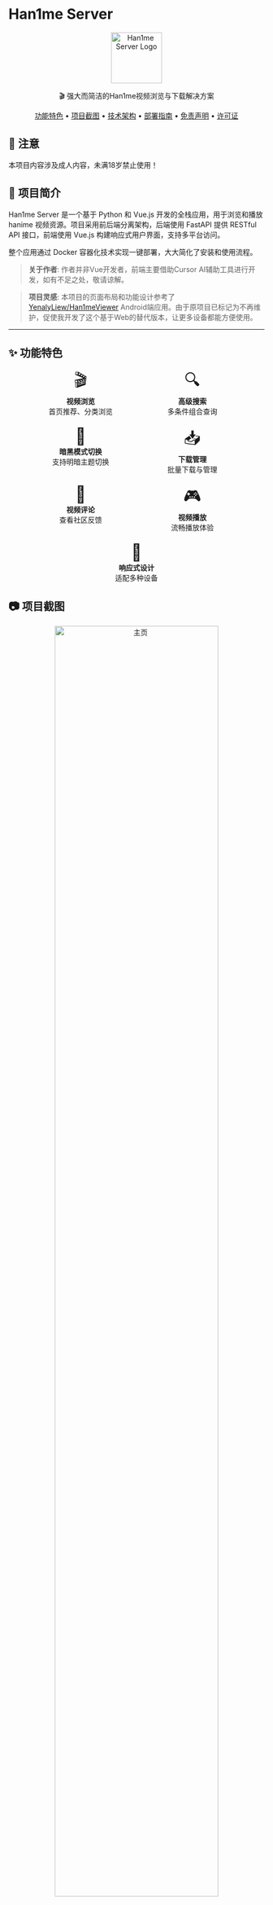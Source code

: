 # Han1me Server

<div align="center">
  <a href="https://github.com/heisenyu/hanime-server">
    <img src="img/logo.png" alt="Han1me Server Logo" width="100"/>
  </a>
  <br>
  <p>🎬 强大而简洁的Han1me视频浏览与下载解决方案</p>
</div>

<p align="center">
  <a href="#功能特色">功能特色</a> •
  <a href="#项目截图">项目截图</a> •
  <a href="#技术架构">技术架构</a> •
  <a href="#部署指南">部署指南</a> •
  <a href="#免责声明">免责声明</a> •
  <a href="#许可证">许可证</a>
</p>

## 🔞 注意

本项目内容涉及成人内容，未满18岁禁止使用！

## 📜 项目简介

Han1me Server 是一个基于 Python 和 Vue.js 开发的全栈应用，用于浏览和播放 hanime 视频资源。项目采用前后端分离架构，后端使用 FastAPI 提供 RESTful API 接口，前端使用 Vue.js 构建响应式用户界面，支持多平台访问。

整个应用通过 Docker 容器化技术实现一键部署，大大简化了安装和使用流程。

> **关于作者**: 作者并非Vue开发者，前端主要借助Cursor AI辅助工具进行开发，如有不足之处，敬请谅解。

> **项目灵感**: 本项目的页面布局和功能设计参考了 [YenalyLiew/Han1meViewer](https://github.com/YenalyLiew/Han1meViewer) Android端应用。由于原项目已标记为不再维护，促使我开发了这个基于Web的替代版本，让更多设备都能方便使用。

---

## ✨ 功能特色

<div align="center">
  <div style="display: flex; flex-wrap: wrap; justify-content: center; gap: 20px; margin-bottom: 30px;">
    <div style="text-align: center; width: 200px;">
      <div style="font-size: 32px;">🎬</div>
      <div><b>视频浏览</b></div>
      <div style="font-size: 14px;">首页推荐、分类浏览</div>
    </div>
    <div style="text-align: center; width: 200px;">
      <div style="font-size: 32px;">🔍</div>
      <div><b>高级搜索</b></div>
      <div style="font-size: 14px;">多条件组合查询</div>
    </div>
    <div style="text-align: center; width: 200px;">
      <div style="font-size: 32px;">🌙</div>
      <div><b>暗黑模式切换</b></div>
      <div style="font-size: 14px;">支持明暗主题切换</div>
    </div>
    <div style="text-align: center; width: 200px;">
      <div style="font-size: 32px;">📥</div>
      <div><b>下载管理</b></div>
      <div style="font-size: 14px;">批量下载与管理</div>
    </div>
    <div style="text-align: center; width: 200px;">
      <div style="font-size: 32px;">💬</div>
      <div><b>视频评论</b></div>
      <div style="font-size: 14px;">查看社区反馈</div>
    </div>
    <div style="text-align: center; width: 200px;">
      <div style="font-size: 32px;">🎮</div>
      <div><b>视频播放</b></div>
      <div style="font-size: 14px;">流畅播放体验</div>
    </div>
    <div style="text-align: center; width: 200px;">
      <div style="font-size: 32px;">📱</div>
      <div><b>响应式设计</b></div>
      <div style="font-size: 14px;">适配多种设备</div>
    </div>
  </div>
</div>

## 📷 项目截图

<div align="center">
  <div style="margin-bottom: 30px;">
    <img src="img/主页.png" alt="主页" style="width: 80%; max-width: 800px; border-radius: 8px;"/>
    <p align="center"><b>主页</b> - 展示推荐内容和分类</p>
  </div>
  
  <div style="margin-bottom: 30px;">
    <img src="img/视频详情页.png" alt="视频详情页" style="width: 80%; max-width: 800px; border-radius: 8px;"/>
    <p align="center"><b>视频详情页</b> - 播放器和相关信息</p>
  </div>
  
  <div style="margin-bottom: 30px;">
    <img src="img/搜索页.png" alt="搜索页" style="width: 80%; max-width: 800px; border-radius: 8px;"/>
    <p align="center"><b>搜索页</b> - 快速找到想要的内容</p>
  </div>
  
  <div style="margin-bottom: 30px;">
    <img src="img/高级搜索.png" alt="高级搜索" style="width: 80%; max-width: 800px; border-radius: 8px;"/>
    <p align="center"><b>高级搜索</b> - 多条件筛选</p>
  </div>
  
  <div style="margin-bottom: 30px;">
    <img src="img/下载页.png" alt="下载页" style="width: 80%; max-width: 800px; border-radius: 8px;"/>
    <p align="center"><b>下载页</b> - 管理下载任务</p>
  </div>
  
  <div style="margin-bottom: 30px;">
    <img src="img/手机端下载页示例.png" alt="手机端下载页示例" style="width: 50%; max-width: 400px; border-radius: 8px;"/>
    <p align="center"><b>手机端下载页示例</b> - 移动设备适配</p>
  </div>
</div>

## 🛠️ 技术架构

<div align="center">
  <table>
    <tr>
      <th>后端技术</th>
      <th>前端技术</th>
    </tr>
    <tr>
      <td>
        <ul>
          <li>Python 3.10</li>
          <li>FastAPI 框架</li>
          <li>SQLite 数据存储</li>
          <li>异步下载服务</li>
          <li>视频元数据服务</li>
          <li>Cloudflare 绕过实现</li>
          <li>LRU缓存优化</li>
        </ul>
      </td>
      <td>
        <ul>
          <li>Vue.js 框架</li>
          <li>TypeScript 类型支持</li>
          <li>Vite 构建工具</li>
          <li>Vue Router 路由管理</li>
          <li>Pinia 状态管理</li>
          <li>Plyr 视频播放器组件</li>
          <li>响应式布局设计</li>
        </ul>
      </td>
    </tr>
  </table>
</div>

### 核心组件

- **下载服务**: 管理视频下载队列、状态跟踪和错误处理
- **视频服务**: 提供视频搜索、元数据解析和内容推荐
- **数据缓存**: 优化性能和减少网络请求
- **Cloudflare绕过**: 解决访问限制问题
- **Plyr播放器**: 提供流畅的视频播放体验

## 📝 开发计划

> **当前状态**: 本项目已完成基础功能开发，包括视频浏览、搜索、播放、下载等核心功能，可以满足日常使用需求。

TODO：

- [ ] **新番列表**: 展示最新更新的内容
- [ ] **设置页面**: 用户偏好设置与系统配置
- [ ] **清单列表**: 包括稍后观看、喜欢的影片、播放清单等
- [ ] **观看历史**: 记录和管理已观看内容

> 随缘更新，有需要的话可以自行开发。欢迎提交Issue或PR！

## 🚀 部署指南

### Docker 部署（推荐）

现在可以通过 Docker Compose 一键部署整个应用：

1. 创建 `docker-compose.yml` 文件：

```yaml
version: '3'
services:
  hanime-server:
    image: heisenyu/hanime-server:latest
    environment:
      - USE_PROXY=${USE_PROXY:-false}       # 是否使用代理（国内网络必须配置）
      - PROXY_URL=${PROXY_URL:-}            # 代理地址
    ports:
      - "7788:7788"                         # 前端界面端口
    volumes:
      - ./downloads:/app/backend/downloads  # 下载目录映射
      - ./db:/app/backend/db                # 元数据目录映射
    restart: unless-stopped
```

2. 运行容器：

```bash
docker-compose up -d
```

3. 访问应用：
   - 前端界面：http://localhost:7788

### 定制构建

如果您希望自行构建 Docker 镜像：

```bash
# 克隆仓库
git clone https://github.com/heisenyu/hanime-server
cd hanime-server

# 构建镜像
docker build -t hanime-server:custom .

# 运行容器
docker run -d -p 7788:7788 -p 8000:8000 -v $(pwd)/downloads:/app/backend/downloads hanime-server:custom
```

### 手动部署

#### 后端部署
1. 进入 backend 目录
2. 安装依赖：`pip install -r requirements.txt`
3. 运行服务器：`python main.py`

通过 http://localhost:8000/docs 访问 API 文档

#### 前端部署
1. 进入 frontend 目录
2. 安装依赖：`npm install`
3. 开发模式：`npm run dev`
4. 构建生产版：`npm run build`

通过 http://localhost:7788 访问前端页面


## 📜 免责声明

本应用程序（以下简称"本应用"）与原站点及其关联方无任何隶属、合作或授权关系，特此声明如下：

### 🔍 数据来源

本应用通过合法技术手段仅获取目标网站公开显示的信息，不涉及：

* 🔒 用户账户等隐私数据
* 🛑 网站后端数据库访问
* ⚠️ 任何形式的注入攻击

### ⚖️ 使用限制

本应用提供的所有内容仅用于：

* 📚 技术研究学习
* ✨ 用户体验优化
* 🚫 非商业用途展示

### ©️ 版权归属

原始视频/图文内容版权均归原始网站或内容制作/发行方所有，本应用:

* 💾 不存储任何版权内容（除用户主动下载）
* ✂️ 不修改原始内容
* 🏷️ 不声称拥有内容所有权

### 🛡️ 责任豁免

使用者应知晓：

* ⏳ 本应用不保证数据的完整性和实时性
* 🙅‍♂️ 使用产生的一切后果由用户自行承担
* ⛔ 不得用于非法用途

## 📄 许可证

本项目采用 Apache License Version 2.0 许可证，详细条款请参阅项目根目录下的 LICENSE 文件。

主要条款包括：
- 允许商用、修改、分发和私有使用
- 要求保留版权声明和许可证文件
- 提供修改说明（如有）
- 不提供质量担保
- 不承担用户使用风险

---

<div align="center">
  <p>ℹ️ 温馨提示：建议通过官方渠道支持原站内容，并点击广告以支持网站运营者。</p>
  <p>🌟 如果您喜欢这个项目，请考虑给它点个星！</p>
</div>